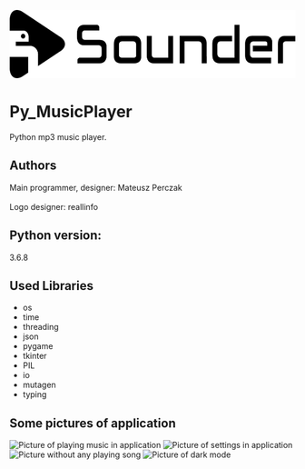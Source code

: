 <p align="left"><img src="images/logo/horizontal.png" alt="Sounder" height="120px"></p>

# Py_MusicPlayer
Python mp3 music player.

## Authors
Main programmer, designer: Mateusz Perczak
<br></br>
Logo designer: reallinfo

## Python version:
3.6.8

## Used Libraries

+ os
+ time
+ threading
+ json
+ pygame
+ tkinter
+ PIL
+ io
+ mutagen
+ typing


## Some pictures of application
![Picture of playing music in application](https://github.com/losek1/Sounder3/blob/master/images/NEW0.PNG)
![Picture of settings in application](https://github.com/losek1/Sounder3/blob/master/images/NEW1.PNG)
![Picture without any playing song](https://github.com/losek1/Sounder3/blob/master/images/NEW2.PNG)
![Picture of dark mode](https://github.com/losek1/Sounder3/blob/master3/images/NEW3.PNG)
